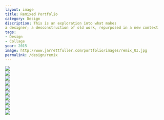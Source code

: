 ```yaml
---
layout: image
title: Remixed Portfolio
category: Design
discription: This is an exploration into what makes
a designer; a desconstruction of old work, repurposed in a new context. As I took apart the school projects, the posters for friends’ bands, the sketches I never showed anyone, I began to see patterns. The familiar tropes I used as I was learning graphic design started to emerge. By deconstructing the fundamental projects in my education, I saw a version of myself reflected back to me, and saw these projects in new ways. This is a book of discarded parts, a deconstructed portfolio, a monograph of remixed fragments.
tags:
- Design
- Collage
year: 2015
image: http://www.jarrettfuller.com/portfolio/images/remix_03.jpg
permalink: /design/remix
---
```


<img src="http://www.jarrettfuller.com/portfolio/images/remix_01.jpg">
<div class="images-left"><img src="http://www.jarrettfuller.com/portfolio/images/remix_02.jpg"></div>
<div class="images-right"><img src="http://www.jarrettfuller.com/portfolio/images/remix_03.jpg"></div>
<div class="images-left"><img src="http://www.jarrettfuller.com/portfolio/images/remix_04.jpg"></div>
<div class="images-right"><img src="http://www.jarrettfuller.com/portfolio/images/remix_05.jpg"></div>
<div class="images-left"><img src="http://www.jarrettfuller.com/portfolio/images/remix_06.jpg"></div>
<div class="images-right"><img src="http://www.jarrettfuller.com/portfolio/images/remix_11.jpg"></div>
<div class="images-left"><img src="http://www.jarrettfuller.com/portfolio/images/remix_08.jpg"></div>
<div class="images-right"><img src="http://www.jarrettfuller.com/portfolio/images/remix_10.jpg"></div>
<img src="http://www.jarrettfuller.com/portfolio/images/remix_09.jpg">
